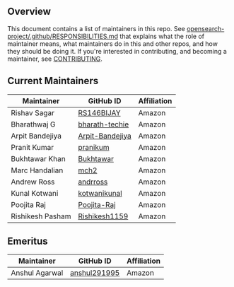 ## Overview

This document contains a list of maintainers in this repo. See [opensearch-project/.github/RESPONSIBILITIES.md](https://github.com/opensearch-project/.github/blob/main/RESPONSIBILITIES.md#maintainer-responsibilities) that explains what the role of maintainer means, what maintainers do in this and other repos, and how they should be doing it. If you're interested in contributing, and becoming a maintainer, see [CONTRIBUTING](CONTRIBUTING.md).

## Current Maintainers

| Maintainer       | GitHub ID                                    | Affiliation |
|------------------|----------------------------------------------|-------------|
| Rishav Sagar     | [RS146BIJAY](https://github.com/RS146BIJAY)  | Amazon      |
| Bharathwaj G     | [bharath-techie](https://github.com/bharath-techie) | Amazon      |
| Arpit Bandejiya  | [Arpit-Bandejiya](https://github.com/Arpit-Bandejiya) | Amazon      |
| Pranit Kumar     | [pranikum](https://github.com/pranikum)      | Amazon      |
| Bukhtawar Khan   | [Bukhtawar](https://github.com/Bukhtawar)    | Amazon      |
| Marc Handalian   | [mch2](https://github.com/mch2)              | Amazon      |
| Andrew Ross      | [andrross](https://github.com/andrross)      | Amazon      |
| Kunal Kotwani    | [kotwanikunal](https://github.com/kotwanikunal) | Amazon      |
| Poojita Raj      | [Poojita-Raj](https://github.com/Poojita-Raj) | Amazon      |
| Rishikesh Pasham | [Rishikesh1159](https://github.com/Rishikesh1159)         | Amazon      |

## Emeritus

| Maintainer  | GitHub ID                                  | Affiliation |
|-------------| ------------------------------------------ | ----------- |
| Anshul Agarwal | [anshul291995](https://github.com/anshul291995)     | Amazon      |

